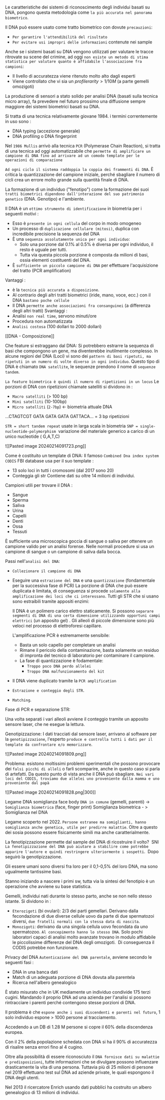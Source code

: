 Le caratteristiche dei sistemi di riconoscimento degli individui basati su DNA, pongono questa metodologia come `la più accurata nel panorama biometrico`.

Il DNA può essere usato come tratto biometrico con dovute `precauzioni`:
- `Per garantire l'attendibilità del risultato`
- `Per evitare usi impropri delle informazioni` contenute nei sample

Anche se i sistemi basati su DNA vengono utilizzati per valutare le tracce ritrovate su scene del crimine, ad oggi `non esiste un metodo di stima statistica per valutare quanto è affidabile l'associazione fra campioni`:
- Il livello di accuratezza viene ritenuto molto alto dagli esperti
- Viene controllato che vi sia un $profile rarity > 1/10 M$ (a parte gemelli omozigoti)

La produzione di sensori a stato solido per analisi DNA (basati sulla tecnica micro array), fa prevedere nel futuro prossimo una diffusione sempre maggiore dei sistemi biometrici basati su DNA.


Si tratta di una tecnica relativamente giovane 1984. i termini correntemente in uso sono :
- DNA typing (accezione generale)
- DNA profiling o DNA fingerprint

Nel `1986 Mullis` arrivò alla tecnica `PCR` (Polymerase Chain Reaction), si tratta di una tecnica ad oggi automatizzabile che `permette di amplificare un campione di DNA fino ad arrivare ad un comodo template per le operazioni di comparazione`

`Ad ogni ciclo il sistema raddoppia la coppia dei frammenti di DNA`. È critica la quantizzazione del campione iniziale, perché sbagliare il numero di cicli crea un errore molto grande sulla quantità finale di DNA.

La formazione di un individuo ("fenotipo") come la formazione dei suoi `tratti biometrici dipendono dall'interazione del suo patrimonio genetico` (DNA. Genotipo) e l'ambiente.

Il DNA è un `ottimo strumento di identificazione` in biometria per i seguenti motivi :
- Esso è `presente in ogni cellula` del corpo in modo omogeneo
- Un processo di `duplicazione cellulare (mitosi)`, duplica con incredibile precisione la sequenza del DNA
- È una `sequenza assolutamente unica per ogni individuo`:
	- Solo una porzione dal 0.1% al 0.5% è diversa per ogni individuo, il resto è uguale per tutti.
	- Tutta via questa piccola porzione è composta da milioni di basi, ossia elementi costituenti del DNA.
- È `sufficiente un piccolo campione di DNA` per effettuare l'acquisizione del tratto (PCR amplification)

Vantaggi :
- è la `tecnica più accurata a disposizione`.
- Al contrario degli altri tratti biometrici (iride, mano, voce, ecc.) con il DNA `bastano poche cellule`
- Il DNA `permette anche associazioni fra consanguinei` (a differenza degli altri tratti)
Svantaggi :
- Analisi `non real time`, servono minuti/ore
- Procedura non automatizzata
- `Analisi costosa` (100 dollari to 2000 dollari)

[[DNA - Composizione]]

Che feature si estraggano dal DNA:
Si potrebbero estrarre la sequenza di basi che compongono un gene, ma diventerebbe inutilmente complesso.
In alcune regioni del DNA (Loci) vi sono dei `pattern di basi ripetuti, ma ripetuti in un numero di volte diverso in ogni individuo`. Questo tipo di DNA è chiamato `DNA satellite`, le sequenze prendono il nome di `sequenze tandem`.

`La feature biometrica è quindi il numero di ripetizioni in un locus`
Le porzioni di DNA con ripetizioni chiamate satelliti si dividono in :
- `Macro satelliti` (> 100 bp)
- `Mini satelliti` (10-100bp)
- `Micro satelliti` (`2-7bp`) <- biometria attuale DNA

…CTAGTCGT GATA GATA GATA GATTACA… = 3 bp ripetizioni

`STR = short tandem repeat` usate in larga scala in biometria
`SNP = single-nucleotide-polymorphism`  variazione del materiale generico a carico di un unico nucleotide ( G,A,T,C)

![[Pasted image 20240214091723.png]]

Come è costituito un template di DNA:
Il famoso `Combined Dna index system CODIS` FBI database usa per il suo template :
- 13 solo loci in tutti i cromosomi (dal 2017 sono 20)
- Conteggia gli str
Contiene dati su oltre 14 milioni di individui.

Campioni utili per trovare il DNA :
- Sangue
- Sperma
- Saliva
- Urina
- Capelli
- Denti
- Ossa
- Tessuti

È sufficiente una microscopica goccia di sangue o saliva per ottenere un campione valido per un analisi forense. Nelle normali procedure si usa un campione di sangue o un campione di saliva dalla bocca.

Passi nell'`analisi del DNA`:
- `Collezionare il campione di DNA`
- Eseguire una `estrazione del DNA` e una `quantizzazione` (fondamentale per la successiva fase di PCR)
	La porzione di DNA che può essere duplicata è limitata, di conseguenza si procede `solamente alla amplificazione dei loci che ci interessano`. 
	Tutti gli STR che si usano sono estraibili tramite appositi enzimi:
	
	Il DNA è un polimero carico elettro staticamente. Si possono `separare segmenti di DNA di una certa dimensione utilizzando opportuni campi elettrici` (un apposito gel) . Gli alleoli di piccole dimensione sono più veloci nel processo di elettroforesi capillare.
	
	L'amplificazione PCR è estremamente sensibile:
	- Basta un solo capello per completare un analisi
	- Rimane il pericolo della contaminazione, basta solamente un residuo di impronta del tecnico di laboratorio per contaminare il campione.
	- La fase di quantizzazione è fodamentale:
		- `Troppo poco DNA perdo allelei`
		- `Troppo DNA malfunzionamento del kit`
- Il DNA viene duplicato tramite la `PCR amplification`
- `Estrazione e conteggio degli STR`.
- `Matching`.

Fase di PCR e separazione STR:


Una volta separati i vari alleoli avviene il conteggio tramite un apposito sensore laser, che ne esegue la lettura.

Genotipizzazione:
I dati tracciati dal sensore laser, arrivano al software per la `genotipizzazione`, l'esperto `produce e controlla tutti i dati per il template da confrontare e/o memorizzare`.

![[Pasted image 20240214091809.png]]

Problema: esistono moltissimi problemi sperimentali che possono provocare dei `falsi picchi di alleli` o farli scomparire, anche in questo caso si parla di artefatti.
Da questo punto di vista anche il DNA può sbagliare.
`Nei vari loci del CODIS, troviamo due allelei uno proveniente dalla mamma e uno proveniente dal papà`

![[Pasted image 20240214091828.png|300]]

Legame DNA somiglianza face body
`DNA in comune` (gemelli, parenti) -> `Somiglianza biometrica` (face, finger print)
Somiglianza biometrica - > Somiglianza nel DNA

Legame scoperto nel 2022. `Persone estranee ma somiglianti, hanno somiglianza anche genetica, utile per predirre malattie`. Oltre a questo dei sosia possono essere fisicamente simili ma anche caratterialmente.

La fenotipizzazione permette dal sample del DNA di ricostruire il volto?  SNI
`La fenotipizzazione del DNA può aiutare a stabilire come potrebbe apparire l'autore e quindi restringere ulteriormente i sospetti`.  Dopo seguirò la genotipizzazione.

Gli essere umani sono diversi fra loro per il 0,1-0,5% del loro DNA, ma sono ugualmente tantissime basi.

Stanno iniziando a nascere i primi sw, tutta via la sintesi del fenotipio è un operazione che avviene su base statistica.

Gemelli, individui nati durante lo stesso parto, anche se non nello stesso istante. Si dividono in :
- `Eterozigoti` (bi ovulari): 2/3 dei parti gemellari. Derivano dalla fecondazione di due diverse cellule uovo da parte di due spermatozoi diversi, `due fratelli normali con la stessa data di nascita`.
- `Monozigoti`: derivano da una singola cellula uovo fecondata da uno spermatozoo. `Al concepimento hanno lo stesso DNA`.
Solo pochi laboratori capaci di analisi molto avanzate trovano in modulo affidabile le piccolissime differenze del DNA degli omozigoti.  Di conseguenza il CODIS potrebbe non funzionare.


Privacy del DNA
`Autenticazione del DNA parentale`, avviene secondo le seguenti fasi :
- DNA in una banca dati
- Match di un adeguata porzione di DNA dovuta alla parentela
- Ricerca nell'albero genealogico

È stato misurato che in UK mediamente un individuo condivide 175 terzi cugini. Mandando il proprio DNA ad una azienda per l'analisi si possono rintracciare i parenti perché contengono stesse porzioni di DNA.

Il problema è che `espone anche i suoi discendenti e parenti nel futuro`, 1 solo individuo espone > 1000 persone al tracciamento.

Accedendo a un DB di 1.28 M persone si copre il 60% della discendenza europea.

Con il 2% della popolazione schedata con DNA si ha il 90% di accuratezza di risalire senza errori fino al 4 cugino.

Oltre alla possibilità di essere riconosciuto il `DNA fornisce dati su malattie e predisposizioni`, tutte informazioni che se divulgare possono influenzare drasticamente la vita di una persona. 
Tuttavia più di 25 milioni di persone nel 2019 effettuano test sul DNA ad aziende private, le quali espongono il DNA degli utenti.

Nel 2013 il ricercatore Enrich usando dati pubblici ha costruito un albero genealogico di 13 milioni di individui.